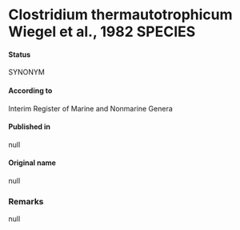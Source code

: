 # Clostridium thermautotrophicum Wiegel et al., 1982 SPECIES

#### Status
SYNONYM

#### According to
Interim Register of Marine and Nonmarine Genera

#### Published in
null

#### Original name
null

### Remarks
null